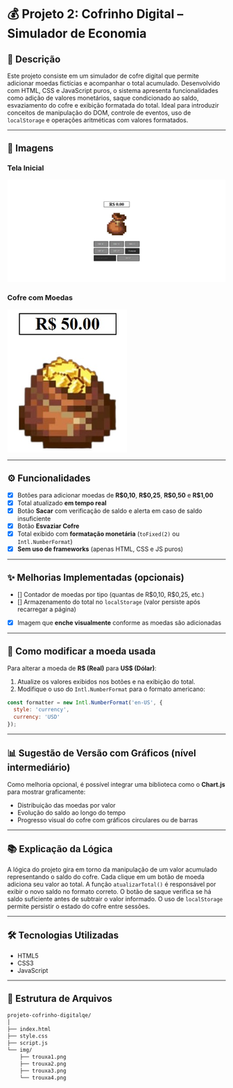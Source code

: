 # 💰 Projeto 2: Cofrinho Digital – Simulador de Economia

## 📝 Descrição

Este projeto consiste em um simulador de cofre digital que permite adicionar moedas fictícias e acompanhar o total acumulado. Desenvolvido com HTML, CSS e JavaScript puros, o sistema apresenta funcionalidades como adição de valores monetários, saque condicionado ao saldo, esvaziamento do cofre e exibição formatada do total. Ideal para introduzir conceitos de manipulação do DOM, controle de eventos, uso de `localStorage` e operações aritméticas com valores formatados.

---

## 📸 Imagens

### Tela Inicial

<img title="a title" alt="Alt text" src="img/Economias.jpeg">

### Cofre com Moedas

<img title="a title" alt="Alt text" src="img/Cofre.jpeg">

---

## ⚙️ Funcionalidades

* [x] Botões para adicionar moedas de **R\$0,10**, **R\$0,25**, **R\$0,50** e **R\$1,00**
* [x] Total atualizado **em tempo real**
* [x] Botão **Sacar** com verificação de saldo e alerta em caso de saldo insuficiente
* [x] Botão **Esvaziar Cofre**
* [x] Total exibido com **formatação monetária** (`toFixed(2)` ou `Intl.NumberFormat`)
* [x] **Sem uso de frameworks** (apenas HTML, CSS e JS puros)

---

## ✨ Melhorias Implementadas (opcionais)

* [] Contador de moedas por tipo (quantas de R\$0,10, R\$0,25, etc.)
* [] Armazenamento do total no `localStorage` (valor persiste após recarregar a página)
* [x] Imagem que **enche visualmente** conforme as moedas são adicionadas

---

## 🔧 Como modificar a moeda usada

Para alterar a moeda de **R\$ (Real)** para **US\$ (Dólar)**:

1. Atualize os valores exibidos nos botões e na exibição do total.
2. Modifique o uso do `Intl.NumberFormat` para o formato americano:

```javascript
const formatter = new Intl.NumberFormat('en-US', {
  style: 'currency',
  currency: 'USD'
});
```

---

## 📊 Sugestão de Versão com Gráficos (nível intermediário)

Como melhoria opcional, é possível integrar uma biblioteca como o **Chart.js** para mostrar graficamente:

* Distribuição das moedas por valor
* Evolução do saldo ao longo do tempo
* Progresso visual do cofre com gráficos circulares ou de barras

---

## 📚 Explicação da Lógica

A lógica do projeto gira em torno da manipulação de um valor acumulado representando o saldo do cofre. Cada clique em um botão de moeda adiciona seu valor ao total. A função `atualizarTotal()` é responsável por exibir o novo saldo no formato correto. O botão de saque verifica se há saldo suficiente antes de subtrair o valor informado. O uso de `localStorage` permite persistir o estado do cofre entre sessões.

---

## 🛠️ Tecnologias Utilizadas

* HTML5
* CSS3
* JavaScript

---

## 📁 Estrutura de Arquivos

```
projeto-cofrinho-digitalqe/
│
├── index.html
├── style.css
├── script.js
└── img/
    ├── trouxa1.png
    ├── trouxa2.png
    ├── trouxa3.png
    └── trouxa4.png
```
